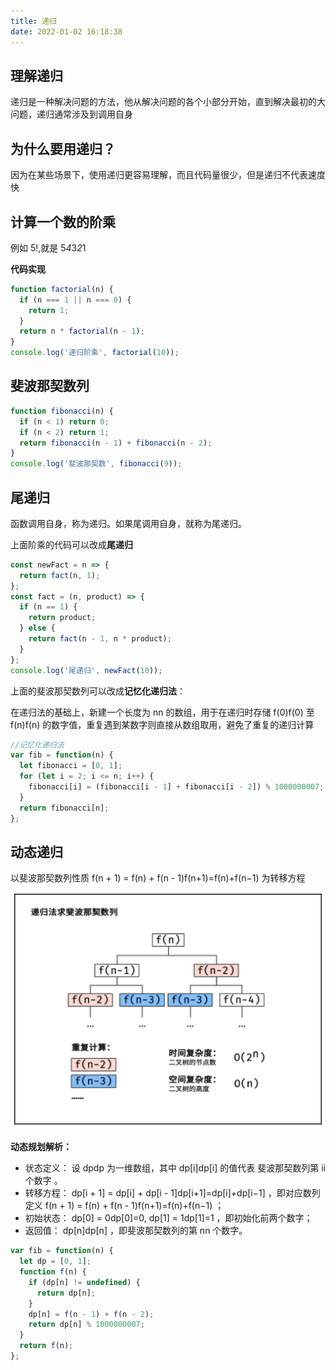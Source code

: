 ```yaml
---
title: 递归
date: 2022-01-02 16:18:38
---
```


## 理解递归

递归是一种解决问题的方法，他从解决问题的各个小部分开始，直到解决最初的大问题，递归通常涉及到调用自身

## 为什么要用递归？

因为在某些场景下，使用递归更容易理解，而且代码量很少，但是递归不代表速度快

## 计算一个数的阶乘

例如 5!,就是 5*4*3*2*1

**代码实现**

```js
function factorial(n) {
  if (n === 1 || n === 0) {
    return 1;
  }
  return n * factorial(n - 1);
}
console.log('递归阶乘', factorial(10));
```

## 斐波那契数列

```js
function fibonacci(n) {
  if (n < 1) return 0;
  if (n < 2) return 1;
  return fibonacci(n - 1) + fibonacci(n - 2);
}
console.log('斐波那契数', fibonacci(9));
```

## 尾递归

函数调用自身，称为递归。如果尾调用自身，就称为尾递归。

上面阶乘的代码可以改成**尾递归**

```js
const newFact = n => {
  return fact(n, 1);
};
const fact = (n, product) => {
  if (n == 1) {
    return product;
  } else {
    return fact(n - 1, n * product);
  }
};
console.log('尾递归', newFact(10));
```

上面的斐波那契数列可以改成**记忆化递归法**：

在递归法的基础上，新建一个长度为 nn 的数组，用于在递归时存储 f(0)f(0) 至 f(n)f(n) 的数字值，重复遇到某数字则直接从数组取用，避免了重复的递归计算

```js
//记忆化递归法
var fib = function(n) {
  let fibonacci = [0, 1];
  for (let i = 2; i <= n; i++) {
    fibonacci[i] = (fibonacci[i - 1] + fibonacci[i - 2]) % 1000000007;
  }
  return fibonacci[n];
};
```

## 动态递归

以斐波那契数列性质 f(n + 1) = f(n) + f(n - 1)f(n+1)=f(n)+f(n−1) 为转移方程

<!-- ![斐波那契数列](/datasrouce/斐波那契数列.png) -->
<img src='../../assets/datasrouce/斐波那契数列.png'/>

**动态规划解析：**

- 状态定义： 设 dpdp 为一维数组，其中 dp[i]dp[i] 的值代表 斐波那契数列第 ii 个数字 。
- 转移方程： dp[i + 1] = dp[i] + dp[i - 1]dp[i+1]=dp[i]+dp[i−1] ，即对应数列定义 f(n + 1) = f(n) + f(n - 1)f(n+1)=f(n)+f(n−1) ；
- 初始状态： dp[0] = 0dp[0]=0, dp[1] = 1dp[1]=1 ，即初始化前两个数字；
- 返回值： dp[n]dp[n] ，即斐波那契数列的第 nn 个数字。

```js
var fib = function(n) {
  let dp = [0, 1];
  function f(n) {
    if (dp[n] != undefined) {
      return dp[n];
    }
    dp[n] = f(n - 1) + f(n - 2);
    return dp[n] % 1000000007;
  }
  return f(n);
};
```
